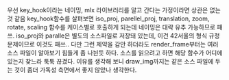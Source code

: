 우선 key_hook이라는 네이밍, mlx 라이브러리를 알고 간다는 가정이라면 상관은 없는 것 같음
key_hook함수를 살펴보면 iso_proj, parellel_proj, translation, zoom, rotate, scaling 함수를 케이스별로 호출하게 되는데
네이밍은 대략 유추 가능하므로 패쓰.
iso_proj와 paralle은 별도의 소스파일로 저장돼 있는데, 이건 42서울의 형식 규정 문제이므로 이것도 패쓰..
다만 그런 제약을 감안 하더라도 render_frame부터는 여러 소스 파일이 알아보기 힘들게 좀 나뉜듯 하다. 소스를 읽으려고 하면 해당 함수가 어디에 있는지
찾느라 툭툭 끊겼다. 이유를 생각해 보니 draw_img까지는 같은 소스 파일에 두는 것이 좀더 가독성 측면에서 좋지 않았나 생각한다.
